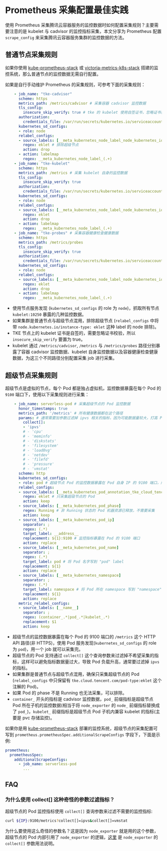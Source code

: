 # Prometheus 采集配置最佳实践

使用 Prometheus 采集腾讯云容器服务的监控数据时如何配置采集规则？主要需要注意的是 kubelet 与 cadvisor 的监控指标采集，本文分享为 Prometheus 配置 `scrape_config` 来采集腾讯云容器服务集群的监控数据的方法。

## 普通节点采集规则

如果你使用 [kube-prometheus-stack](https://github.com/prometheus-community/helm-charts/tree/main/charts/kube-prometheus-stack) 或 [victoria-metrics-k8s-stack](https://github.com/VictoriaMetrics/helm-charts/blob/master/charts/victoria-metrics-k8s-stack/README.md) 搭建的监控系统，那么普通节点的监控数据无需自行配置。

如果是自行手动维护 Prometheus 的采集规则，可参考下面的采集规则：

```yaml
    - job_name: "tke-cadvisor"
      scheme: https
      metrics_path: /metrics/cadvisor # 采集容器 cadvisor 监控数据
      tls_config:
        insecure_skip_verify: true # tke 的 kubelet 使用自签证书，忽略证书校验
      authorization:
        credentials_file: /var/run/secrets/kubernetes.io/serviceaccount/token
      kubernetes_sd_configs:
      - role: node
      relabel_configs:
      - source_labels: [__meta_kubernetes_node_label_node_kubernetes_io_instance_type]
        regex: eklet # 排除超级节点
        action: drop
      - action: labelmap
        regex: __meta_kubernetes_node_label_(.+)
    - job_name: "tke-kubelet"
      scheme: https
      metrics_path: /metrics # 采集 kubelet 自身的监控数据
      tls_config:
        insecure_skip_verify: true
      authorization:
        credentials_file: /var/run/secrets/kubernetes.io/serviceaccount/token
      kubernetes_sd_configs:
      - role: node
      relabel_configs:
      - source_labels: [__meta_kubernetes_node_label_node_kubernetes_io_instance_type]
        regex: eklet
        action: drop
      - action: labelmap
        regex: __meta_kubernetes_node_label_(.+)
    - job_name: "tke-probes" # 采集容器健康检查健康数据
      scheme: https
      metrics_path: /metrics/probes
      tls_config:
        insecure_skip_verify: true
      authorization:
        credentials_file: /var/run/secrets/kubernetes.io/serviceaccount/token
      kubernetes_sd_configs:
      - role: node
      relabel_configs:
      - source_labels: [__meta_kubernetes_node_label_node_kubernetes_io_instance_type]
        regex: eklet
        action: drop
      - action: labelmap
        regex: __meta_kubernetes_node_label_(.+)
```

* 使用节点服务发现 (`kubernetes_sd_configs` 的 role 为 `node`)，抓取所有节点 `kubelet:10250` 暴露的几种监控数据。
* 如果集群是普通节点与超级节点混用，排除超级节点 (`relabel_configs` 中将带 `node.kubernetes.io/instance-type: eklet` 这种 label 的 node 排除)。
* TKE 节点上的 kubelet 证书是自签的，需要忽略证书校验，所以 `insecure_skip_verify` 要置为 true。
* kubelet 通过 `/metrics/cadvisor`, `/metrics` 与 `/metrics/probes` 路径分别暴露了容器 cadvisor 监控数据、kubelet 自身监控数据以及容器健康检查健康数据，为这三个不同路径分别配置采集 job 进行采集。

## 超级节点采集规则

超级节点是虚拟的节点，每个 Pod 都是独占虚拟机，监控数据暴露在每个 Pod 的 `9100` 端口下，使用以下采集规则进行采集：

```yaml
    - job_name: serverless-pod # 采集超级节点的 Pod 监控数据
      honor_timestamps: true
      metrics_path: '/metrics' # 所有健康数据都在这个路径
      params: # 通常需要加参数过滤掉 ipvs 相关的指标，因为可能数据量较大，打高 Pod 负载。
        collect[]:
        - 'ipvs'
        # - 'cpu'
        # - 'meminfo'
        # - 'diskstats'
        # - 'filesystem'
        # - 'load0vg'
        # - 'netdev'
        # - 'filefd'
        # - 'pressure'
        # - 'vmstat'
      scheme: http
      kubernetes_sd_configs:
      - role: pod # 超级节点 Pod 的监控数据暴露在 Pod 自身 IP 的 9100 端口，所以使用 Pod 服务发现
      relabel_configs:
      - source_labels: [__meta_kubernetes_pod_annotation_tke_cloud_tencent_com_pod_type]
        regex: eklet # 只采集超级节点的 Pod
        action: keep
      - source_labels: [__meta_kubernetes_pod_phase]
        regex: Running # 非 Running 状态的 Pod 机器资源已释放，不需要采集
        action: keep
      - source_labels: [__meta_kubernetes_pod_ip]
        separator: ;
        regex: (.*)
        target_label: __address__
        replacement: ${1}:9100 # 监控指标暴露在 Pod 的 9100 端口
        action: replace
      - source_labels: [__meta_kubernetes_pod_name]
        separator: ;
        regex: (.*)
        target_label: pod # 将 Pod 名字写到 "pod" label
        replacement: ${1}
        action: replace
      - source_labels: [__meta_kubernetes_namespace]
        separator: ;
        regex: (.*)
        target_label: namespace # 将 Pod 所在 namespace 写到 "namespace" label
        replacement: ${1}
        action: replace
      metric_relabel_configs:
      - source_labels: [__name__]
        separator: ;
        regex: (container_.*|pod_.*|kubelet_.*)
        replacement: $1
        action: keep
```

* 超级节点的监控数据暴露在每个 Pod 的 9100 端口的 `/metrics` 这个 HTTP API 路径(非 HTTPS)，使用 Pod 服务发现(`kubernetes_sd_configs` 的 role 为 `pod`)，用一个 job 就可以采集完。
* 超级节点的 Pod 支持通过 `collect[]` 这个查询参数来过滤掉不希望采集的指标，这样可以避免指标数据量过大，导致 Pod 负载升高，通常要过滤掉 `ipvs` 的指标。
* 如果集群是普通节点与超级节点混用，确保只采集超级节点的 Pod (`relabel_configs` 中只保留有 `tke.cloud.tencent.com/pod-type:eklet` 这个注解的 Pod)。
* 如果 Pod 的 phase 不是 Running 也无法采集，可以排除。
* `container_` 开头的指标是 cadvisor 监控数据，`pod_` 前缀指标是超级节点 Pod 所在子机的监控数据(相当于将 `node_exporter` 的 `node_` 前缀指标替换成了 `pod_`)，`kubelet_` 前缀指标是超级节点 Pod 子机内兼容 kubelet 的指标(主要是 pvc 存储监控)。


如果你是用 [kube-prometheus-stack](https://github.com/prometheus-community/helm-charts/tree/main/charts/kube-prometheus-stack) 部署的监控系统，超级节点的采集配置可写到 `prometheus.prometheusSpec.additionalScrapeConfigs` 字段下，下面是示例:

```yaml title="values.yaml"
prometheus:
  prometheusSpec:
    additionalScrapeConfigs:
      - job_name: serverless-pod
        ...
```

## FAQ

### 为什么使用 collect[] 这种奇怪的参数过滤指标？

超级节点的 Pod 监控指标使用 `collect[]` 查询参数来过滤不需要的监控指标:

```bash
curl ${IP}:9100/metrics?collect[]=ipvs&collect[]=vmstat
```

为什么要使用这么奇怪的参数名？这是因为 `node_exporter` 就是用的这个参数，超级节点的 Pod 内部引用了 `node_exporter` 的逻辑，[这里](https://github.com/prometheus/node_exporter#filtering-enabled-collectors) 是 `node_exporter` 的 `collect[]` 参数用法说明。
